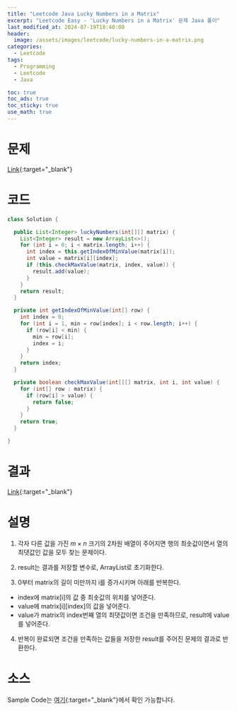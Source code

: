```yaml
---
title: "Leetcode Java Lucky Numbers in a Matrix"
excerpt: "Leetcode Easy - 'Lucky Numbers in a Matrix' 문제 Java 풀이"
last_modified_at: 2024-07-19T18:40:00
header:
  image: /assets/images/leetcode/lucky-numbers-in-a-matrix.png
categories:
  - Leetcode
tags:
  - Programming
  - Leetcode
  - Java

toc: true
toc_ads: true
toc_sticky: true
use_math: true
---
```

# 문제
[Link](https://leetcode.com/problems/lucky-numbers-in-a-matrix/){:target="_blank"}

# 코드
```java
class Solution {

  public List<Integer> luckyNumbers(int[][] matrix) {
    List<Integer> result = new ArrayList<>();
    for (int i = 0; i < matrix.length; i++) {
      int index = this.getIndexOfMinValue(matrix[i]);
      int value = matrix[i][index];
      if (this.checkMaxValue(matrix, index, value)) {
        result.add(value);
      }
    }
    return result;
  }

  private int getIndexOfMinValue(int[] row) {
    int index = 0;
    for (int i = 1, min = row[index]; i < row.length; i++) {
      if (row[i] < min) {
        min = row[i];
        index = i;
      }
    }
    return index;
  }

  private boolean checkMaxValue(int[][] matrix, int i, int value) {
    for (int[] row : matrix) {
      if (row[i] > value) {
        return false;
      }
    }
    return true;
  }

}
```

# 결과
[Link](https://leetcode.com/problems/lucky-numbers-in-a-matrix/submissions/1326095011/){:target="_blank"}

# 설명
1. 각자 다른 값을 가진 $m \times n$ 크기의 2차원 배열이 주어지면 행의 최솟값이면서 열의 최댓값인 값을 모두 찾는 문제이다.

2. result는 결과를 저장할 변수로, ArrayList로 초기화한다.

3. 0부터 matrix의 길이 미만까지 i를 증가시키며 아래를 반복한다.
- index에 matrix[i]의 값 중 최솟값의 위치를 넣어준다.
- value에 matrix[i][index]의 값을 넣어준다.
- value가 matrix의 index번째 열의 최댓값이면 조건을 만족하므로, result에 value를 넣어준다.

4. 반복이 완료되면 조건을 만족하는 값들을 저장한 result를 주어진 문제의 결과로 반환한다.

# 소스
Sample Code는 [여기](https://github.com/GracefulSoul/leetcode/blob/master/src/main/java/gracefulsoul/problems/LuckyNumbersInAMatrix.java){:target="_blank"}에서 확인 가능합니다.